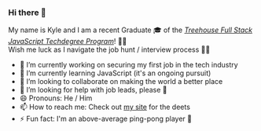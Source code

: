 ### Hi there 👋

My name is Kyle and I am a recent Graduate 🎓 of the *[Treehouse Full Stack JavaScript Techdegree Program](https://teamtreehouse.com/techdegree/full-stack-javascript)*! 📜🥳 \
Wish me luck as I navigate the job hunt / interview process 🤞😅

- 🔭 I’m currently working on securing my first job in the tech industry
- 🌱 I’m currently learning JavaScript (it's an ongoing pursuit)
- 👯 I’m looking to collaborate on making the world a better place
- 🤔 I’m looking for help with job leads, please 🙏
- 😄 Pronouns: He / Him
- 📫 How to reach me: Check out [my site](https://kyleines.github.io) for the deets
- ⚡ Fun fact: I'm an above-average ping-pong player 🏓

<!--
**kyleines/kyleines** is a ✨ _special_ ✨ repository because its `README.md` (this file) appears on your GitHub profile.

Here are some ideas to get you started:

- 🔭 I’m currently working on ...
- 🌱 I’m currently learning ...
- 👯 I’m looking to collaborate on ...
- 🤔 I’m looking for help with ...
- 💬 Ask me about ...
- 📫 How to reach me: ...
- 😄 Pronouns: ...
- ⚡ Fun fact: ...
-->
